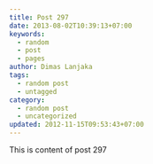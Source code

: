 ```yaml
---
title: Post 297
date: 2013-08-02T10:39:13+07:00
keywords:
  - random
  - post
  - pages
author: Dimas Lanjaka
tags:
  - random post
  - untagged
category:
  - random post
  - uncategorized
updated: 2012-11-15T09:53:43+07:00
---
```

This is content of post 297